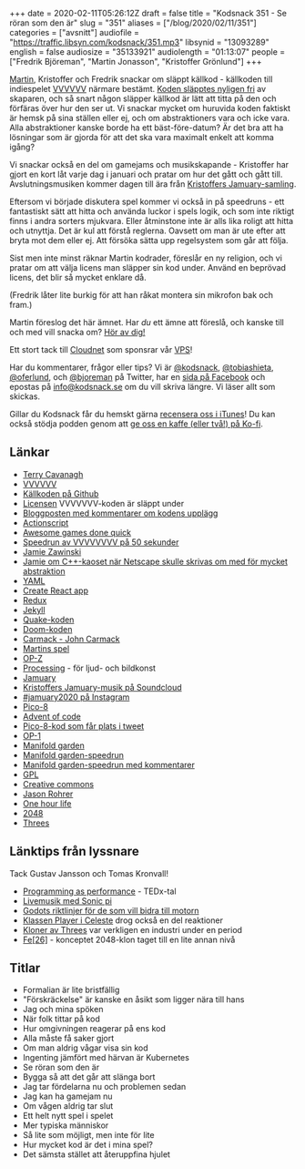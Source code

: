 +++
date = 2020-02-11T05:26:12Z
draft = false
title = "Kodsnack 351 - Se röran som den är"
slug = "351"
aliases = ["/blog/2020/02/11/351"]
categories = ["avsnitt"]
audiofile = "https://traffic.libsyn.com/kodsnack/351.mp3"
libsynid = "13093289"
english = false
audiosize = "35133921"
audiolength = "01:13:07"
people = ["Fredrik Björeman", "Martin Jonasson", "Kristoffer Grönlund"]
+++

[Martin](http://grapefrukt.com/), Kristoffer och Fredrik snackar om släppt källkod - källkoden till indiespelet [VVVVVV](https://thelettervsixtim.es/) närmare bestämt. [Koden släpptes nyligen fri](http://distractionware.com/blog/2020/01/vvvvvv-is-now-open-source/) av skaparen, och så snart någon släpper källkod är lätt att titta på den och förfäras över hur den ser ut. Vi snackar mycket om huruvida koden faktiskt är hemsk på sina ställen eller ej, och om abstraktioners vara och icke vara. Alla abstraktioner kanske borde ha ett bäst-före-datum? Är det bra att ha lösningar som är gjorda för att det ska vara maximalt enkelt att komma igång? 

Vi snackar också en del om gamejams och musikskapande - Kristoffer har gjort en kort låt varje dag i januari och pratar om hur det gått och gått till. Avslutningsmusiken kommer dagen till ära från [Kristoffers Jamuary-samling](https://soundcloud.com/kodkrig).

Eftersom vi började diskutera spel kommer vi också in på speedruns - ett fantastiskt sätt att hitta och använda luckor i spels logik, och som inte riktigt finns i andra sorters mjukvara. Eller åtminstone inte är alls lika roligt att hitta och utnyttja. Det är kul att förstå reglerna. Oavsett om man är ute efter att bryta mot dem eller ej. Att försöka sätta upp regelsystem som går att följa.

Sist men inte minst räknar Martin kodrader, föreslår en ny religion, och vi pratar om att välja licens man släpper sin kod under. Använd en beprövad licens, det blir så mycket enklare då.

(Fredrik låter lite burkig för att han råkat montera sin mikrofon bak och fram.)

Martin föreslog det här ämnet. Har *du* ett ämne att föreslå, och kanske till och med vill snacka om? [Hör av dig!](mailto:info@kodsnack.se)

Ett stort tack till [Cloudnet](http://www.cloudnet.se) som sponsrar vår [VPS](http://en.wikipedia.org/wiki/Virtual_private_server)!

Har du kommentarer, frågor eller tips? Vi är [@kodsnack](https://www.twitter.com/kodsnack), [@tobiashieta](https://www.twitter.com/tobiashieta), [@oferlund](https://www.twitter.com/oferlund), och [@bjoreman](https://www.twitter.com/bjoreman) på Twitter, har en [sida på Facebook](https://www.facebook.com/kodsnack) och epostas på [info@kodsnack.se](mailto:info@kodsnack.se) om du vill skriva längre. Vi läser allt som skickas.

Gillar du Kodsnack får du hemskt gärna [recensera oss i iTunes](http://itunes.apple.com/se/podcast/kodsnack/id561631498?l=en)! Du kan också stödja podden genom att <a href="https://ko-fi.com/kodsnack" rel="payment">ge oss en kaffe (eller två!) på Ko-fi</a>.

## Länkar ##
* [Terry Cavanagh](http://distractionware.com/blog/about-me/)
* [VVVVVV](https://thelettervsixtim.es/)
* [Källkoden på Github](https://github.com/TerryCavanagh/vvvvvv)
* [Licensen](https://github.com/TerryCavanagh/VVVVVV/blob/master/LICENSE.md) VVVVVVV-koden är släppt under
* [Bloggposten med kommentarer om kodens upplägg](http://distractionware.com/blog/2020/01/vvvvvv-is-now-open-source/)
* [Actionscript](https://en.wikipedia.org/wiki/ActionScript)
* [Awesome games done quick](https://gamesdonequick.com/)
* [Speedrun av VVVVVVVV på 50 sekunder](https://www.youtube.com/watch?v=qUA7i2fkGt8)
* [Jamie Zawinski](https://en.wikipedia.org/wiki/Jamie_Zawinski)
* [Jamie om C++-kaoset när Netscape skulle skrivas om med för mycket abstraktion](https://gigamonkeys.wordpress.com/2009/09/28/a-tale-of-two-rewrites/)
* [YAML](https://en.wikipedia.org/wiki/YAML)
* [Create React app](https://create-react-app.dev/)
* [Redux](https://redux.js.org/)
* [Jekyll](https://en.wikipedia.org/wiki/Jekyll_%28software%29)
* [Quake-koden](https://github.com/id-Software/Quake)
* [Doom-koden](https://github.com/id-Software/DOOM)
* [Carmack - John Carmack](https://en.wikipedia.org/wiki/John_Carmack)
* [Martins spel](http://grapefrukt.com/)
* [OP-Z](https://teenage.engineering/products/op-z)
* [Processing](https://www.processing.org/) - för ljud- och bildkonst
* [Jamuary](https://www.jonathanmann.net/jamuary)
* [Kristoffers Jamuary-musik på Soundcloud](https://soundcloud.com/kodkrig)
* [#jamuary2020 på Instagram](https://www.instagram.com/explore/tags/jamuary2020/)
* [Pico-8](https://www.lexaloffle.com/pico-8.php)
* [Advent of code](https://adventofcode.com/)
* [Pico-8-kod som får plats i tweet](https://twitter.com/pico8tweetjam)
* [OP-1](https://teenage.engineering/products/op-1)
* [Manifold garden](https://manifold.garden/#home)
* [Manifold garden-speedrun](https://www.youtube.com/watch?v=lNjTzjyLKFA)
* [Manifold garden-speedrun med kommentarer](https://www.youtube.com/watch?v=mWkpHgClbZM)
* [GPL](https://en.wikipedia.org/wiki/GNU_General_Public_License)
* [Creative commons](https://en.wikipedia.org/wiki/Creative_Commons)
* [Jason Rohrer](http://hcsoftware.sourceforge.net/jason-rohrer/)
* [One hour life](http://onehouronelife.com/)
* [2048](https://en.wikipedia.org/wiki/2048_%28video_game%29)
* [Threes](https://en.wikipedia.org/wiki/Threes)

## Länktips från lyssnare ##
Tack Gustav Jansson och Tomas Kronvall!

* [Programming as performance](https://www.youtube.com/watch?v=TK1mBqKvIyU) - TEDx-tal
* [Livemusik med Sonic pi](https://www.youtube.com/watch?v=cydH_JAgSfg)
* [Godots riktlinjer för de som vill bidra till motorn](https://docs.godotengine.org/en/latest/community/contributing/best_practices_for_engine_contributors.html)
* [Klassen Player i Celeste](https://github.com/NoelFB/Celeste/tree/master/Source/Player) drog också en del reaktioner
* [Kloner av Threes](https://techcrunch.com/2014/03/24/clones-clones-everywhere-1024-2048-and-other-copies-of-popular-paid-game-threes-fill-the-app-stores/) var verkligen en industri under en period
* [Fe[26]](https://www.popularmechanics.com/culture/gaming/a10402/how-accurate-is-fe26-the-fusion-powered-take-on-2048-16729778/) - konceptet 2048-klon taget till en lite annan nivå

## Titlar ##
* Formalian är lite bristfällig
* "Förskräckelse" är kanske en åsikt som ligger nära till hans
* Jag och mina spöken
* När folk tittar på kod
* Hur omgivningen reagerar på ens kod
* Alla måste få saker gjort
* Om man aldrig vågar visa sin kod
* Ingenting jämfört med härvan är Kubernetes
* Se röran som den är
* Bygga så att det går att slänga bort
* Jag tar fördelarna nu och problemen sedan
* Jag kan ha gamejam nu
* Om vågen aldrig tar slut
* Ett helt nytt spel i spelet
* Mer typiska människor
* Så lite som möjligt, men inte för lite
* Hur mycket kod är det i mina spel?
* Det sämsta stället att återuppfina hjulet
